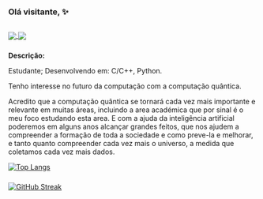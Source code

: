 ### Olá visitante, ✨
##
<a href="https://discord.com/channels/990151377030361129">
  <img align="center" src="https://img.shields.io/discord/990151377030361129?label=discord&style=for-the-badge" />
</a>
<a href="https://discord.com/channels/990151377030361129">
  <img align="center" src="https://img.shields.io/github/followers/lactusferal?label=Seguidores&style=for-the-badge" />
</a>

###

**Descrição:**

Estudante; Desenvolvendo em: C/C++, Python.

Tenho interesse no futuro da computação com a computação quântica. 

Acredito que a computação quântica se tornará cada vez mais importante e 
relevante em muitas áreas, incluindo a area académica que por sinal é o meu 
foco estudando esta area.
E com a ajuda da inteligência artificial poderemos em alguns anos alcançar grandes feitos, que nos ajudem a compreender a formação de toda a sociedade e como preve-la e melhorar, e tanto quanto compreender cada vez mais o universo, a medida que coletamos cada vez mais dados.

<!---
<a href="https://github.com/MainOutputNone">
  <img align="center" src="https://streak-stats.demolab.com?user=MainOutputNone&theme=city_lights&border_radius=8&locale=pt_BR&mode=weekly&border=DDC745&hide_border=true" />
</a> -->
[![Top Langs](https://github-readme-stats.vercel.app/api/top-langs/?username=lactusferal&hide_progress=false&&theme=aura_dark&border_color=DDC745&border_radius=7.5&hide_border=true&layout=compact&hide=html,css,scss,shell)](https://github.com/anuraghazra/github-readme-stats)

<!---
<a href="https://github.com/MainOutputNone">
  <img align="center" src="https://github-readme-stats.vercel.app/api/top-langs/?username=lactusferal&hide_progress=true&&theme=vision-friendly-dark&border_color=DDC745&border_radius=7.5&hide_border=true" />
</a>
-->

###

[![GitHub Streak](https://streak-stats.demolab.com?user=lactusferal&theme=aura-dark&hide_border=true&locale=pt_BR)](https://git.io/streak-stats)

<!--- ![](.gif/ezgif.com-gif-maker.gif) -->
